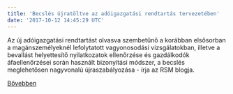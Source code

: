 ```yaml
---
title: 'Becslés újratöltve az adóigazgatási rendtartás tervezetében'
date: '2017-10-12 14:45:29 UTC'
---
```


Az új adóigazgatási rendtartást olvasva szembetűnő a korábban elsősorban a magánszemélyeknél lefolytatott vagyonosodási vizsgálatokban, illetve a bevallást helyettesítő nyilatkozatok ellenőrzése és gazdálkodók áfaellenőrzései során használt bizonyítási módszer, a becslés meglehetősen nagyvonalú újraszabályozása - írja az RSM blogja.


[Bővebben](http://ift.tt/2i7kv0C)
